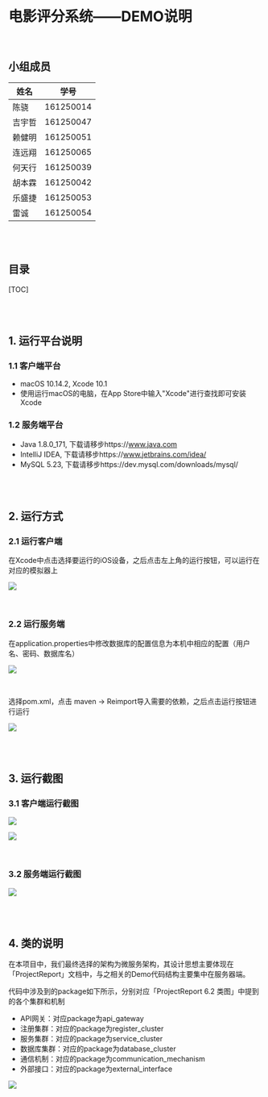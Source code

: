 # 电影评分系统——DEMO说明

<br/>

## 小组成员

| 姓名   | 学号      |
| ------ | --------- |
| 陈骁   | 161250014 |
| 吉宇哲 | 161250047 |
| 赖健明 | 161250051 |
| 连远翔 | 161250065 |
| 何天⾏ | 161250039 |
| 胡本霖 | 161250042 |
| 乐盛捷 | 161250053 |
| 雷诚   | 161250054 |

<br/>

<br/>

## 目录

[TOC]

<br/>

<br/>

## 1. 运行平台说明

### 1.1 客户端平台

- macOS 10.14.2, Xcode 10.1
- 使用运行macOS的电脑，在App Store中输入"Xcode"进行查找即可安装Xcode

### 1.2 服务端平台

- Java 1.8.0_171, 下载请移步https://www.java.com
- IntelliJ IDEA, 下载请移步https://www.jetbrains.com/idea/
- MySQL 5.23, 下载请移步https://dev.mysql.com/downloads/mysql/

<br/>

<br/>

## 2. 运行方式

### 2.1 运行客户端

在Xcode中点击选择要运行的iOS设备，之后点击左上角的运行按钮，可以运行在对应的模拟器上

![](pics/2.运行方式-客户端-1.png)

<br/>

### 2.2 运行服务端

在application.properties中修改数据库的配置信息为本机中相应的配置（用户名、密码、数据库名）

![](pics/2.运行方式-服务端-1.png)

<br/>

选择pom.xml，点击 maven -> Reimport导入需要的依赖，之后点击运行按钮进行运行

![](pics/2.运行方式-服务端-2.png)

<br/>

<br/>

## 3. 运行截图

### 3.1 客户端运行截图

![](pics/3.运行截图-客户端-1.png)

![](pics/3.运行截图-客户端-2.png)

<br/>

### 3.2 服务端运行截图

![](pics/3.运行截图-服务端-1.png)

<br/>

<br/>

## 4. 类的说明

在本项目中，我们最终选择的架构为微服务架构，其设计思想主要体现在「ProjectReport」文档中，与之相关的Demo代码结构主要集中在服务器端。

代码中涉及到的package如下所示，分别对应「ProjectReport 6.2 类图」中提到的各个集群和机制

- API网关：对应package为api_gateway
- 注册集群：对应的package为register_cluster
- 服务集群：对应的package为service_cluster
- 数据库集群：对应的package为database_cluster
- 通信机制：对应的package为communication_mechanism
- 外部接口：对应的package为external_interface

![](pics/4.类的说明-代码截图-1.png)
